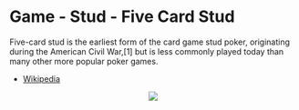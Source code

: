 # Game - Stud - Five Card Stud

Five-card stud is the earliest form of the card game stud poker, originating during the American Civil War,[1] but is less commonly played today than many other more popular poker games. 

 * [Wikipedia](https://en.wikipedia.org/wiki/Five-card_stud)

<p align=center><img src="https://github.com/Ericmas001/BluffinMuffin.Protocol/blob/main/Documentation/Activities/Protocol.Game.Variant.Stud.FiveCardsStud.png"></p>